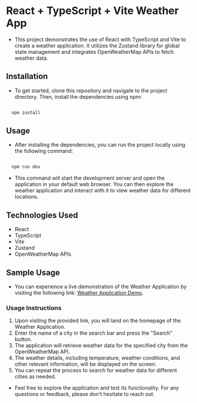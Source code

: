 # React + TypeScript + Vite Weather App

- This project demonstrates the use of React with TypeScript and Vite to create a weather application. It utilizes the Zustand library for global state management and integrates OpenWeatherMap APIs to fetch weather data.

## Installation

- To get started, clone this repository and navigate to the project directory. Then, install the dependencies using npm:

```sh

  npm install

```

## Usage

- After installing the dependencies, you can run the project locally using the following command:

```sh

  npm run dev

```

- This command will start the development server and open the application in your default web browser. You can then explore the weather application and interact with it to view weather data for different locations.

## Technologies Used

- React
- TypeScript
- Vite
- Zustand
- OpenWeatherMap APIs

## Sample Usage

- You can experience a live demonstration of the Weather Application by visiting the following link: [Weather Application Demo](https://weather-application-plum-ten.vercel.app/).

### Usage Instructions

1. Upon visiting the provided link, you will land on the homepage of the Weather Application.
2. Enter the name of a city in the search bar and press the "Search" button.
3. The application will retrieve weather data for the specified city from the OpenWeatherMap API.
4. The weather details, including temperature, weather conditions, and other relevant information, will be displayed on the screen.
5. You can repeat the process to search for weather data for different cities as needed.

- Feel free to explore the application and test its functionality. For any questions or feedback, please don't hesitate to reach out.
